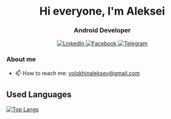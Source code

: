 <div id="header" align="center">
	<h1>Hi everyone, I'm Aleksei</h1>
	<h3>Android Developer</h3>
</div>
<div id="hero" align="center">
  <a href="https://www.linkedin.com/in/volokhinalex/">
	  <img src="https://img.shields.io/badge/LinkedIn-blue?style=for-the-badge&logo=linkedin&logoColor=white" alt="LinkedIn"/>
  </a>
   <a href="https://www.facebook.com/profile.php?id=100084376835215">
	  <img src="https://img.shields.io/badge/Facebook-blue?style=for-the-badge&logo=facebook&logoColor=white" alt="Facebook"/>
  </a>
  <a href="https://t.me/alekseyvolokhin">
		<img src="https://img.shields.io/badge/Telegram-blue?style=for-the-badge&logo=telegram&logoColor=white" alt="Telegram"/>
	</a>
</div> 

### About me
- 📫 How to reach me: volokhinaleksey@gmail.com

## Used Languages
[![Top Langs](https://github-readme-stats.vercel.app/api/top-langs/?username=VolokhinAlex&theme=dark)](https://github.com/VolokhinAlex/github-readme-stats)
